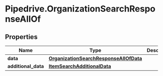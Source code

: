# Pipedrive.OrganizationSearchResponseAllOf

## Properties

Name | Type | Description | Notes
------------ | ------------- | ------------- | -------------
**data** | [**OrganizationSearchResponseAllOfData**](OrganizationSearchResponseAllOfData.md) |  | [optional] 
**additional_data** | [**ItemSearchAdditionalData**](ItemSearchAdditionalData.md) |  | [optional] 


